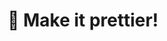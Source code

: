 ---
title: "💅 Make it prettier!"
linkTitle: "Skins"
type: docs
weight: 15 #<-- weight for pages under /docs/congiguration/
description: >
    Make k9s yours with a custom skin
---